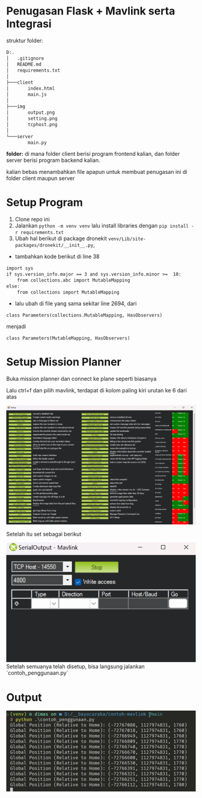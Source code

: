 # Penugasan Flask + Mavlink serta Integrasi

struktur folder:

```
D:.
│   .gitignore
│   README.md
│   requirements.txt
│
├───client
│       index.html
│       main.js
│
├───img
│       output.png
│       setting.png
│       tcphost.png
│
└───server
        main.py
```

**folder:**
di mana folder client berisi program frontend kalian, dan folder server berisi program backend kalian.

kalian bebas menambahkan file apapun untuk membuat penugasan ini di folder client maupun server

# Setup Program

1. Clone repo ini
2. Jalankan `python -m venv venv` lalu install libraries dengan `pip install -r requirements.txt`
3. Ubah hal berikut di package dronekit `venv/Lib/site-packages/dronekit/__init__.py`,

- tambahkan kode berikut di line 38

```
import sys
if sys.version_info.major == 3 and sys.version_info.minor >=  10:
    from collections.abc import MutableMapping
else:
    from collections import MutableMapping
```

- lalu ubah di file yang sama sekitar line 2694, dari

```
class Parameters(collections.MutableMapping, HasObservers)
```

menjadi

```
class Parameters(MutableMapping, HasObservers)
```

# Setup Mission Planner

Buka mission planner dan connect ke plane seperti biasanya

Lalu ctrl+f dan pilih mavlink, terdapat di kolom paling kiri urutan ke 6 dari atas

<img src="./img/setting.png" />

Setelah itu set sebagai berikut

<img src="./img/tcphost.png" />
Setelah semuanya telah disetup, bisa langsung jalankan `contoh_penggunaan.py`

# Output

<img src="./img/output.png" />
